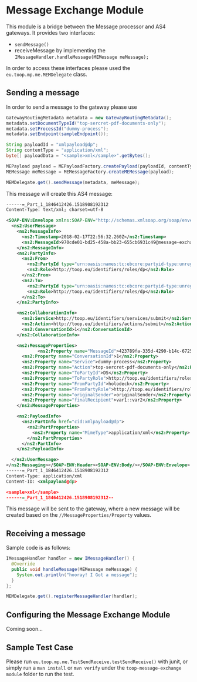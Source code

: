 # Message Exchange Module
This module is a bridge between the Message processor and AS4 gateways. It provides two interfaces:
* `sendMessage()`
* receiveMessage by implementing the `IMessageHandler.handleMessage(MEMessage meMessage);`

In order to access these interfaces please used the <code>eu.toop.mp.me.MEMDelegate</code> class.

## Sending a message

In order to send a message to the gateway please use 
```java
GatewayRoutingMetadata metadata = new GatewayRoutingMetadata();
metadata.setDocumentTypeId("top-sercret-pdf-documents-only");
metadata.setProcessId("dummy-process");
metadata.setEndpoint(sampleEndpoint());

String payloadId = "xmlpayload@dp";
String contentType = "application/xml";
byte[] payloadData = "<sample>xml</sample>".getBytes();

MEPayload payload = MEPayloadFactory.createPayload(payloadId, contentType, payloadData);
MEMessage meMessage = MEMessageFactory.createMEMessage(payload);

MEMDelegate.get().sendMessage(metadata, meMessage);
```

This message will create this AS4 message:

```xml
------=_Part_1_1846412426.1518908192312
Content-Type: text/xml; charset=utf-8

<SOAP-ENV:Envelope xmlns:SOAP-ENV="http://schemas.xmlsoap.org/soap/envelope/"><SOAP-ENV:Header><ns2:Messaging xmlns:ns2="http://docs.oasis-open.org/ebxml-msg/ebms/v3.0/ns/core/200704/" xmlns:soapenv="http://www.w3.org/2003/05/soap-envelope" soapenv:mustUnderstand="true">
  <ns2:UserMessage>
    <ns2:MessageInfo>
      <ns2:Timestamp>2018-02-17T22:56:32.260Z</ns2:Timestamp>
      <ns2:MessageId>970cde01-bd25-458a-bb23-655cb6931c49@message-exchange.toop.eu</ns2:MessageId>
    </ns2:MessageInfo>
    <ns2:PartyInfo>
      <ns2:From>
        <ns2:PartyId type="urn:oasis:names:tc:ebcore:partyid-type:unregistered">message-exchange</ns2:PartyId>
        <ns2:Role>http://toop.eu/identifiers/roles/dp</ns2:Role>
      </ns2:From>
      <ns2:To>
        <ns2:PartyId type="urn:oasis:names:tc:ebcore:partyid-type:unregistered">holodeck</ns2:PartyId>
        <ns2:Role>http://toop.eu/identifiers/roles/dp</ns2:Role>
      </ns2:To>
    </ns2:PartyInfo>

    <ns2:CollaborationInfo>
      <ns2:Service>http://toop.eu/identifiers/services/submit</ns2:Service>
      <ns2:Action>http://toop.eu/identifiers/actions/submit</ns2:Action>
      <ns2:ConversationId>1</ns2:ConversationId>
    </ns2:CollaborationInfo>

    <ns2:MessageProperties>
            <ns2:Property name="MessageId">423789fa-335d-4290-b14c-67253a60f7c4@message-exchange.toop.eu</ns2:Property>
      <ns2:Property name="ConversationId">1</ns2:Property>
      <ns2:Property name="Service">dummy-process</ns2:Property>
      <ns2:Property name="Action">top-sercret-pdf-documents-only</ns2:Property>
      <ns2:Property name="ToPartyId">DS</ns2:Property>
      <ns2:Property name="ToPartyRole">http://toop.eu/identifiers/roles/dc</ns2:Property>
      <ns2:Property name="FromPartyId">holodeck</ns2:Property>
      <ns2:Property name="FromPartyRole">http://toop.eu/identifiers/roles/dp</ns2:Property>
      <ns2:Property name="originalSender">originalSender</ns2:Property>
      <ns2:Property name="finalRecipient">var1::var2</ns2:Property>
    </ns2:MessageProperties>

    <ns2:PayloadInfo>
      <ns2:PartInfo href="cid:xmlpayload@dp">
        <ns2:PartProperties>
          <ns2:Property name="MimeType">application/xml</ns2:Property>
        </ns2:PartProperties>
      </ns2:PartInfo>
    </ns2:PayloadInfo>

  </ns2:UserMessage>
</ns2:Messaging></SOAP-ENV:Header><SOAP-ENV:Body/></SOAP-ENV:Envelope>
------=_Part_1_1846412426.1518908192312
Content-Type: application/xml
Content-ID: <xmlpayload@dp>

<sample>xml</sample>
------=_Part_1_1846412426.1518908192312--
```

This message will be sent to the gateway, where a new message will be created based on the `//MessageProperties/Property` values.

## Receiving a message

Sample code is as follows:

```java
IMessageHandler handler = new IMessageHandler() {
  @Override
  public void handleMessage(MEMessage meMessage) {
    System.out.println("hooray! I Got a message");
  }
};

MEMDelegate.get().registerMessageHandler(handler);
```

## Configuring the Message Exchange Module

Coming soon...

## Sample Test Case

Please run `eu.toop.mp.me.TestSendReceive.testSendReceive()` with junit, or simply run a `mvn install` or `mvn verify` under the `toop-message-exchange module` folder to run the test.